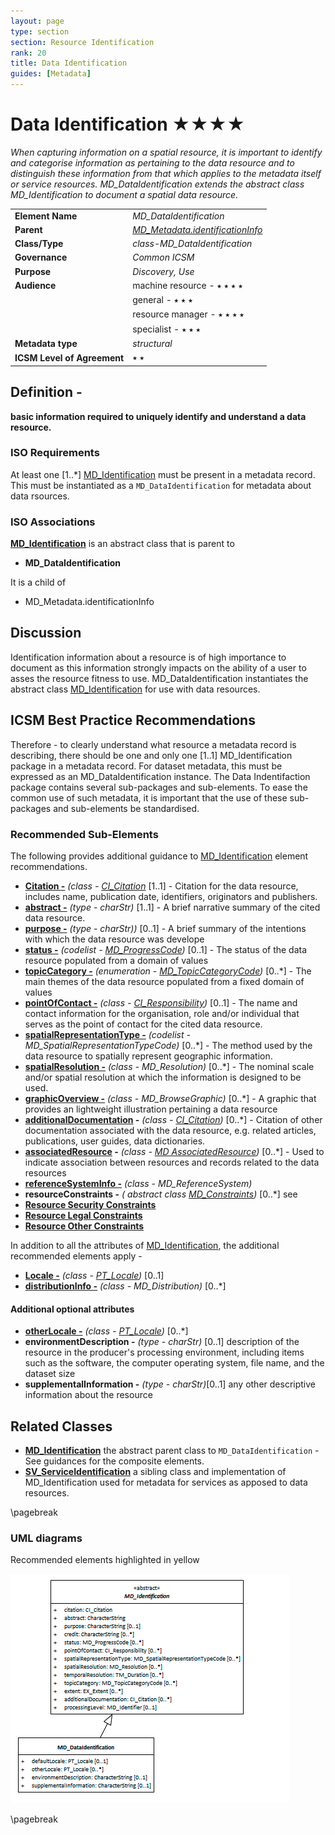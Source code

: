 ```yaml
---
layout: page
type: section
section: Resource Identification
rank: 20
title: Data Identification
guides: [Metadata]
---
```

#  Data Identification ★★★★
*When capturing information on a spatial resource, it is important to identify and categorise information as pertaining to the data resource and to distinguish these information from that which applies to the metadata itself or service resources. MD_DataIdentification extends the abstract class MD_Identification to document a spatial data resource.*

|  |  |
| --- | --- |
| **Element Name** | *MD_DataIdentification* |
| **Parent** |  *[MD_Metadata.identificationInfo](./class-MD_Identification)* |
| **Class/Type** | *class-MD_DataIdentification* |
| **Governance** |  *Common ICSM* |
| **Purpose** | *Discovery, Use* |
| **Audience** | machine resource - ⭑ ⭑ ⭑ ⭑ |
|  | general - ⭑ ⭑ ⭑ |
|  | resource manager - ⭑ ⭑ ⭑ ⭑ |
|  | specialist - ⭑ ⭑ ⭑ |
| **Metadata type** | *structural* |
| **ICSM Level of Agreement** | ⭑ ⭑ |

## Definition -

**basic information required to uniquely identify and understand a data resource.**

### ISO Requirements
At least one [1..\*] [MD_Identification](http://wiki.esipfed.org/index.php/MD_Identification)  must be present in a metadata record. This must be instantiated as a `MD_DataIdentification` for metadata about data rsources.

### ISO Associations 

**[MD_Identification](http://wiki.esipfed.org/index.php/MD_Identification)** is an abstract class that is parent to 

- **MD_DataIdentification**

It is a child of 
- MD_Metadata.identificationInfo

## Discussion

Identification information about a resource is of high importance to document as this information strongly impacts on the ability of a user to asses the resource fitness to use. MD_DataIdentification instantiates the abstract class [MD_Identification](./class-MD_Identification)  for use with data resources.

## ICSM Best Practice Recommendations

Therefore - to clearly understand what resource a metadata record is describing, there should be one and only one [1..1] MD_Identification package in a metadata record. For dataset metadata, this must be expressed as an MD_DataIdentification instance. The Data Indentifaction package contains several sub-packages and sub-elements. To ease the common use of such metadata, it is important that the use of these sub-packages and sub-elements be standardised.

### Recommended Sub-Elements 

The following provides additional guidance to [MD_Identification](./class-MD_Identification) element recommendations.

- **[Citation -](./ResourceCitation)** *(class - [CI_Citation](./class-CI_Citation)*  [1..1] - Citation for the data resource, includes name, publication date, identifiers, originators and publishers.
- **[abstract -](./Abstract)** *(type - charStr)* [1..1] - A brief narrative summary of the cited data resource.
- **[purpose -](./Purpose)** *(type - charStr))* [0..1] - A brief summary of the intentions with which the data resource was develope
- **[status -](./Status)** *(codelist - [MD_ProgressCode](http://wiki.esipfed.org/index.php/ISO_19115_and_19115-2_CodeList_Dictionaries#MD_ProgressCode))* [0..1] - The status of the data resource populated from a domain of values
- **[topicCategory -](./TopicCategory)** *(enumeration - [MD_TopicCategoryCode](http://wiki.esipfed.org/index.php/ISO_19115_and_19115-2_CodeList_Dictionaries#MD_TopicCategoryCode))* [0..\*] - The main themes of the data resource populated from a fixed domain of values
- **[pointOfContact -](./ResourcePointOfContact)** *(class -  [CI_Responsibility](./class-CI_Responsibility))* [0..1] - The name and contact information for the organisation, role and/or individual that serves as the point of contact for the cited data resource.
- **[spatialRepresentationType -](./SpatialRepresentationType)** *(codelist - MD_SpatialRepresentationTypeCode)* [0..\*] - The method used by the data resource to spatially represent geographic information.
- **[spatialResolution -](./SpatialResolution)** *(class - MD_Resolution)* [0..\*] - The nominal scale and/or spatial resolution at which the information is designed to be used.
- **[graphicOverview -](./BrowseGraphic)** *(class - MD_BrowseGraphic)* [0..\*] - A graphic that provides an lightweight illustration pertaining a data resource
- **[additionalDocumentation](./AdditionalDocs) -**  *(class - [CI_Citation](./class-CI_Citation))* [0..\*] - Citation of other documentation associated with the data resource, e.g. related articles, publications, user guides, data dictionaries.
- **[associatedResource](./AssociatedResources) -**  *(class - [MD AssociatedResource](http://wiki.esipfed.org/index.php/MD_AssociatedResource))* [0..\*] - Used to indicate association between resources and records related to the data resources
- **[referenceSystemInfo -](https://www.loomio.org/d/4SliNjWE/md_metadata-md_referencesystem-definition)** *(class - MD_ReferenceSystem)*
- **resourceConstraints -** *( abstract class [MD_Constraints](./class-MD_Constraints))* [0..\*] see
- **[Resource Security Constraints](./ResourceSecurityConstraints)**
- **[Resource Legal Constraints](./ResourceLegalConstraints)**
- **[Resource Other Constraints](./ResourceOtherConstraints)**


In addition to all the attributes of [MD_Identification](./class-MD_Identification), the additional recommended elements apply - 

- **[Locale -](./ResourceLocale)** *(class - [PT_Locale](./PT_Locale))* [0..1] 
- **[distributionInfo -](./DistributionInfo)** *(class - MD_Distribution)* [0..\*]

#### Additional optional attributes

- **[otherLocale -](./ResourceLocale)** *(class - [PT_Locale](./PT_Locale))* [0..\*] 
- **environmentDescription -** *(type - charStr)* [0..1] description of the resource in the producer's processing environment, including items such as the software, the computer operating system, file name, and the dataset size
- **supplementalInformation -** *(type - charStr)*[0..1] any other descriptive information about the resource

## Related Classes

- **[MD_Identification](./class-MD_Identification)** the abstract parent class to `MD_DataIdentification` - See guidances for the composite elements.
- **[SV_ServiceIdentification](./ServiceIdentification)** a sibling class and implementation of MD_Identification used for metadata for services as apposed to data resources.

\pagebreak

### UML diagrams

Recommended elements highlighted in yellow

![MD_DataIdentification](../images/class-MD_DataIdentification.png)

\pagebreak
